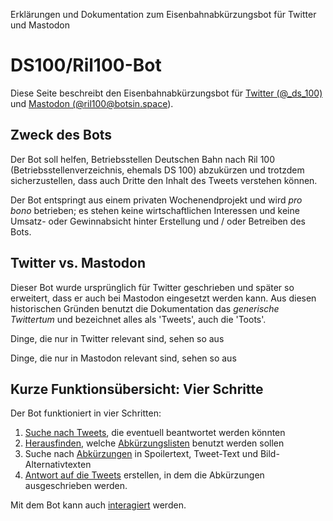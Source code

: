 <p id="meta">
<title>DS100-Bot Startseite</title>
<desc>Erklärungen und Dokumentation zum Eisenbahnabkürzungsbot für
Twitter und Mastodon</desc>
</p>

DS100/Ril100-Bot
================

Diese Seite beschreibt den Eisenbahnabkürzungsbot für
[Twitter (@\_ds\_100)](https://twitter.com/_ds_100) und <a rel="me"
href="https://botsin.space/@ril100">Mastodon (@ril100@botsin.space)</a>.

Zweck des Bots
--------------

Der Bot soll helfen, Betriebsstellen Deutschen Bahn nach Ril 100
(Betriebsstellenverzeichnis, ehemals DS 100) abzukürzen und trotzdem
sicherzustellen, dass auch Dritte den Inhalt des Tweets verstehen
können.

Der Bot entspringt aus einem privaten Wochenendprojekt und wird _pro
bono_ betrieben; es stehen keine wirtschaftlichen Interessen und keine
Umsatz- oder Gewinnabsicht hinter Erstellung und / oder Betreiben des Bots.

Twitter vs. Mastodon
--------------------

Dieser Bot wurde ursprünglich für Twitter geschrieben und später so erweitert,
dass er auch bei Mastodon eingesetzt werden kann. Aus diesen historischen
Gründen benutzt die Dokumentation das _generische Twittertum_ und bezeichnet
alles als 'Tweets', auch die 'Toots'.

<span class="only-twitter">Dinge, die nur in Twitter relevant sind,
sehen so aus</span>

<span class="only-mastodon">Dinge, die nur in Mastodon relevant sind,
sehen so aus</span>

Kurze Funktionsübersicht: Vier Schritte
---------------------------------------

Der Bot funktioniert in vier Schritten:

1. [Suche nach Tweets](/finde-tweets.html), die eventuell beantwortet
   werden könnten
2. [Herausfinden](/finde-listen.html), welche
   [Abkürzungslisten](/copyright.html) benutzt werden sollen
3. Suche nach [Abkürzungen](/finde-lang.html) in <span
   class="only-mastodon">Spoilertext,</span> Tweet-Text und
   Bild-Alternativtexten
4. [Antwort auf die Tweets](/aufbau-antworten.html) erstellen, in dem
   die Abkürzungen ausgeschrieben werden.

Mit dem Bot kann auch [interagiert](/interaktion.html) werden.
